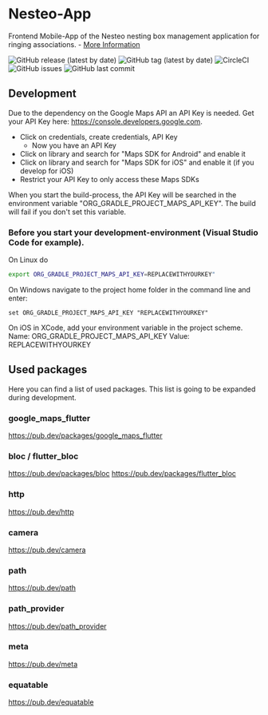# Nesteo-App

Frontend Mobile-App of the Nesteo nesting box management application for ringing associations. - [More Information](https://github.com/Nesteo/Nesteo)

![GitHub release (latest by date)](https://img.shields.io/github/v/release/Nesteo/Nesteo-App)
![GitHub tag (latest by date)](https://img.shields.io/github/v/tag/Nesteo/Nesteo-App)
![CircleCI](https://img.shields.io/circleci/build/github/Nesteo/Nesteo-App?token=ac103de9b3a2c8975aa3415c8c0febc24f5ad960)
![GitHub issues](https://img.shields.io/github/issues-raw/Nesteo/Nesteo-App)
![GitHub last commit](https://img.shields.io/github/last-commit/Nesteo/Nesteo-App)

## Development

Due to the dependency on the Google Maps API an API Key is needed. Get your API Key here: <https://console.developers.google.com>.

* Click on credentials, create credentials, API Key
  * Now you have an API Key
* Click on library and search for "Maps SDK for Android" and enable it
* Click on library and search for "Maps SDK for iOS" and enable it (if you develop for iOS)
* Restrict your API Key to only access these Maps SDKs

When you start the build-process, the API Key will be searched in the environment variable "ORG_GRADLE_PROJECT_MAPS_API_KEY". The build will fail if you don't set this variable.

### Before you start your development-environment (Visual Studio Code for example).

On Linux do 

```bash
export ORG_GRADLE_PROJECT_MAPS_API_KEY=REPLACEWITHYOURKEY"
```

On Windows navigate to the project home folder in the command line and enter:

```
set ORG_GRADLE_PROJECT_MAPS_API_KEY "REPLACEWITHYOURKEY"
```

On iOS in XCode, add your environment variable in the project scheme.
Name: ORG_GRADLE_PROJECT_MAPS_API_KEY
Value: REPLACEWITHYOURKEY


## Used packages

Here you can find a list of used packages. This list is going to be expanded during development.

### google_maps_flutter

<https://pub.dev/packages/google_maps_flutter>

### bloc / flutter_bloc

<https://pub.dev/packages/bloc>
<https://pub.dev/packages/flutter_bloc>

### http

<https://pub.dev/http>

### camera

<https://pub.dev/camera>

### path

<https://pub.dev/path>

### path_provider

<https://pub.dev/path_provider>

### meta

<https://pub.dev/meta>

### equatable

<https://pub.dev/equatable>
